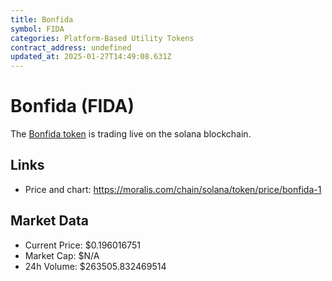 ```yaml
---
title: Bonfida
symbol: FIDA
categories: Platform-Based Utility Tokens
contract_address: undefined
updated_at: 2025-01-27T14:49:08.631Z
---
```


# Bonfida (FIDA)
The [Bonfida token](https://moralis.com/chain/solana/token/price/bonfida-1) is trading live on the solana blockchain.

## Links
- Price and chart: https://moralis.com/chain/solana/token/price/bonfida-1

## Market Data
- Current Price: $0.196016751
- Market Cap: $N/A
- 24h Volume: $263505.832469514
